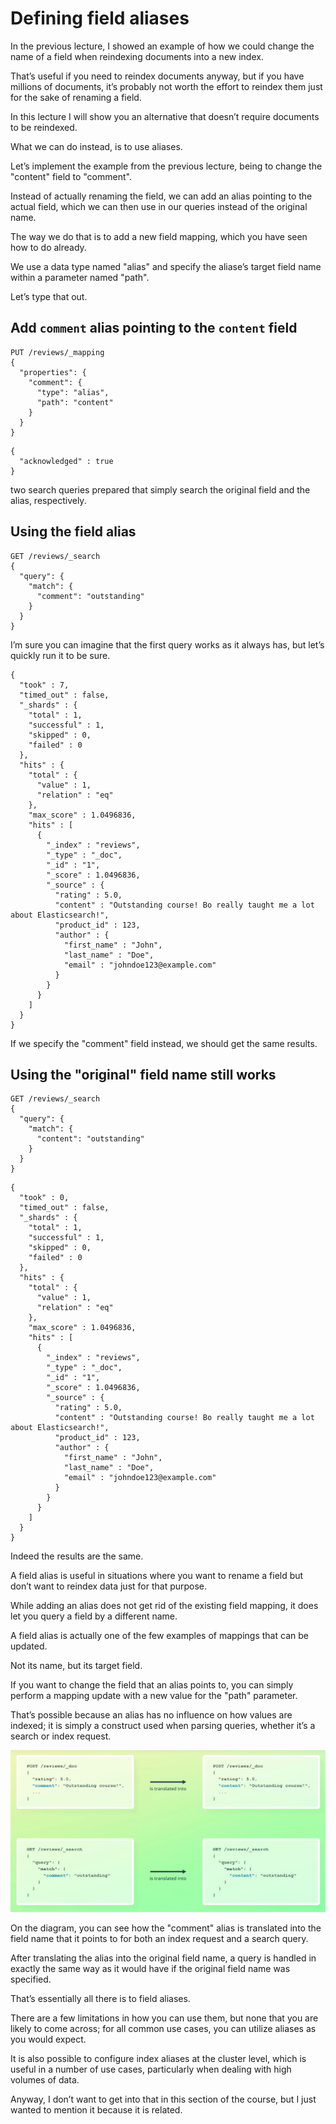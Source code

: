 # Defining field aliases

In the previous lecture, I showed an example of how we could change the name of a field when reindexing documents into a new index.

That’s useful if you need to reindex documents anyway, but if you have millions of documents,  it’s probably not worth the effort to reindex them just for the sake of renaming a field.

In this lecture I will show you an alternative that doesn’t require documents to be reindexed.

What we can do instead, is to use aliases.

Let’s implement the example from the previous lecture, being to change the "content"  field to "comment".

Instead of actually renaming the field, we can add an alias pointing to the actual field,  which we can then use in our queries instead of the original name.

The way we do that is to add a new field mapping, which you have seen how to do already.

We use a data type named "alias" and specify the aliase’s target field name within a parameter named "path".

Let’s type that out.

## Add `comment` alias pointing to the `content` field
```
PUT /reviews/_mapping
{
  "properties": {
    "comment": {
      "type": "alias",
      "path": "content"
    }
  }
}
```
```
{
  "acknowledged" : true
}

```
two search queries prepared that simply search the original field and the alias, respectively.
## Using the field alias
```
GET /reviews/_search
{
  "query": {
    "match": {
      "comment": "outstanding"
    }
  }
}
```
I’m sure you can imagine that the first query works as it always has, but let’s quickly run it to be sure.

```
{
  "took" : 7,
  "timed_out" : false,
  "_shards" : {
    "total" : 1,
    "successful" : 1,
    "skipped" : 0,
    "failed" : 0
  },
  "hits" : {
    "total" : {
      "value" : 1,
      "relation" : "eq"
    },
    "max_score" : 1.0496836,
    "hits" : [
      {
        "_index" : "reviews",
        "_type" : "_doc",
        "_id" : "1",
        "_score" : 1.0496836,
        "_source" : {
          "rating" : 5.0,
          "content" : "Outstanding course! Bo really taught me a lot about Elasticsearch!",
          "product_id" : 123,
          "author" : {
            "first_name" : "John",
            "last_name" : "Doe",
            "email" : "johndoe123@example.com"
          }
        }
      }
    ]
  }
}

```
If we specify the "comment" field instead, we should get the same results.

## Using the "original" field name still works
```
GET /reviews/_search
{
  "query": {
    "match": {
      "content": "outstanding"
    }
  }
}
```
```
{
  "took" : 0,
  "timed_out" : false,
  "_shards" : {
    "total" : 1,
    "successful" : 1,
    "skipped" : 0,
    "failed" : 0
  },
  "hits" : {
    "total" : {
      "value" : 1,
      "relation" : "eq"
    },
    "max_score" : 1.0496836,
    "hits" : [
      {
        "_index" : "reviews",
        "_type" : "_doc",
        "_id" : "1",
        "_score" : 1.0496836,
        "_source" : {
          "rating" : 5.0,
          "content" : "Outstanding course! Bo really taught me a lot about Elasticsearch!",
          "product_id" : 123,
          "author" : {
            "first_name" : "John",
            "last_name" : "Doe",
            "email" : "johndoe123@example.com"
          }
        }
      }
    ]
  }
}
```
Indeed the results are the same.

A field alias is useful in situations where you want to rename a field but don’t want to reindex data just for that purpose.

While adding an alias does not get rid of the existing field mapping, it does let you query a field by a different name.

A field alias is actually one of the few examples of mappings that can be updated.

Not its name, but its target field.

If you want to change the field that an alias points to, you can simply perform a mapping update with a new value for the "path" parameter.

That’s possible because an alias has no influence on how values are indexed; it is simply a construct used when parsing queries, whether it’s a search or index request.

![](images/2022-09-14_23-12.png)

On the diagram, you can see how the "comment" alias is translated into the field name that it points to for both an index request and a search query.

After translating the alias into the original field name, a query is handled in exactly the same way as it would have if the original field name was specified.

That’s essentially all there is to field aliases.

There are a few limitations in how you can use them, but none that you are likely to come across; for all common use cases, you can utilize aliases as you would expect.

It is also possible to configure index aliases at the cluster level, which is useful in a number of use cases, particularly when dealing with high volumes of data.

Anyway, I don’t want to get into that in this section of the course, but I just wanted to mention it because it is related.

